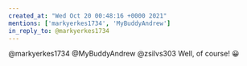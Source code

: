 ```yaml
---
created_at: "Wed Oct 20 00:48:16 +0000 2021"
mentions: ['markyerkes1734', 'MyBuddyAndrew']
in_reply_to: @markyerkes1734
---
```


@markyerkes1734 @MyBuddyAndrew @zsilvs303 Well, of course! 😀